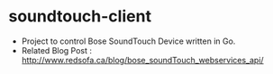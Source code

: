 # soundtouch-client

- Project to control Bose SoundTouch Device written in Go. 
- Related Blog Post : http://www.redsofa.ca/blog/bose_soundTouch_webservices_api/